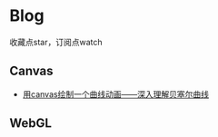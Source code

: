 # Blog
收藏点star，订阅点watch

## Canvas

* [用canvas绘制一个曲线动画——深入理解贝塞尔曲线](https://github.com/hujiulong/blog/issues/1)

## WebGL

